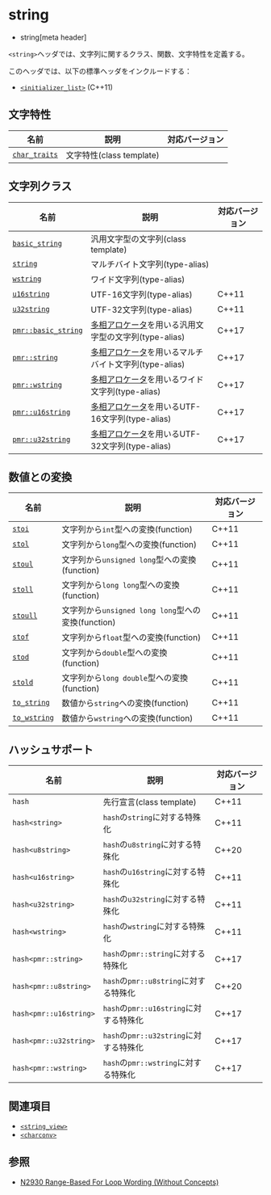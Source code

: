 # string
* string[meta header]

`<string>`ヘッダでは、文字列に関するクラス、関数、文字特性を定義する。

このヘッダでは、以下の標準ヘッダをインクルードする：

- [`<initializer_list>`](initializer_list.md) (C++11)


## 文字特性

| 名前 | 説明 | 対応バージョン |
|------------------------------------------|--------------------------|-------|
| [`char_traits`](string/char_traits.md) | 文字特性(class template) | |


## 文字列クラス

| 名前 | 説明 | 対応バージョン |
|--------------------------------------------|------------------------------------|-------|
| [`basic_string`](string/basic_string.md) | 汎用文字型の文字列(class template) | |
| [`string`](string/basic_string.md)       | マルチバイト文字列(type-alias) | |
| [`wstring`](string/basic_string.md)      | ワイド文字列(type-alias) | |
| [`u16string`](string/basic_string.md)    | UTF-16文字列(type-alias) | C++11 |
| [`u32string`](string/basic_string.md)    | UTF-32文字列(type-alias) | C++11 |
| [`pmr::basic_string`](string/basic_string.md) | [多相アロケータ](/reference/memory_resource/polymorphic_allocator.md)を用いる汎用文字型の文字列(type-alias) | C++17 |
| [`pmr::string`](string/basic_string.md)       | [多相アロケータ](/reference/memory_resource/polymorphic_allocator.md)を用いるマルチバイト文字列(type-alias) | C++17 |
| [`pmr::wstring`](string/basic_string.md)      | [多相アロケータ](/reference/memory_resource/polymorphic_allocator.md)を用いるワイド文字列(type-alias) | C++17 |
| [`pmr::u16string`](string/basic_string.md)    | [多相アロケータ](/reference/memory_resource/polymorphic_allocator.md)を用いるUTF-16文字列(type-alias) | C++17 |
| [`pmr::u32string`](string/basic_string.md)    | [多相アロケータ](/reference/memory_resource/polymorphic_allocator.md)を用いるUTF-32文字列(type-alias) | C++17 |


## 数値との変換

| 名前 | 説明 | 対応バージョン |
|----------------------------------------|----------------------------------------------------|-------|
| [`stoi`](string/stoi.md)             | 文字列から`int`型への変換(function)                | C++11 |
| [`stol`](string/stol.md)             | 文字列から`long`型への変換(function)               | C++11 |
| [`stoul`](string/stoul.md)           | 文字列から`unsigned long`型への変換(function)      | C++11 |
| [`stoll`](string/stoll.md)           | 文字列から`long long`型への変換(function)          | C++11 |
| [`stoull`](string/stoull.md)         | 文字列から`unsigned long long`型への変換(function) | C++11 |
| [`stof`](string/stof.md)             | 文字列から`float`型への変換(function)              | C++11 |
| [`stod`](string/stod.md)             | 文字列から`double`型への変換(function)             | C++11 |
| [`stold`](string/stold.md)           | 文字列から`long double`型への変換(function)        | C++11 |
| [`to_string`](string/to_string.md)   | 数値から`string`への変換(function)                 | C++11 |
| [`to_wstring`](string/to_wstring.md) | 数値から`wstring`への変換(function)                | C++11 |


## ハッシュサポート

| 名前 | 説明 | 対応バージョン |
|-------------------|-----------------------------------|-------|
| `hash`            | 先行宣言(class template)          | C++11 |
| `hash<string>`    | `hash`の`string`に対する特殊化    | C++11 |
| `hash<u8string>`  | `hash`の`u8string`に対する特殊化  | C++20 |
| `hash<u16string>` | `hash`の`u16string`に対する特殊化 | C++11 |
| `hash<u32string>` | `hash`の`u32string`に対する特殊化 | C++11 |
| `hash<wstring>`   | `hash`の`wstring`に対する特殊化   | C++11 |
| `hash<pmr::string>`    | `hash`の`pmr::string`に対する特殊化    | C++17 |
| `hash<pmr::u8string>`  | `hash`の`pmr::u8string`に対する特殊化  | C++20 |
| `hash<pmr::u16string>` | `hash`の`pmr::u16string`に対する特殊化 | C++17 |
| `hash<pmr::u32string>` | `hash`の`pmr::u32string`に対する特殊化 | C++17 |
| `hash<pmr::wstring>`   | `hash`の`pmr::wstring`に対する特殊化   | C++17 |


## 関連項目
- [`<string_view>`](string_view.md)
- [`<charconv>`](charconv.md)


## 参照
- [N2930 Range-Based For Loop Wording (Without Concepts)](http://www.open-std.org/jtc1/sc22/wg21/docs/papers/2009/n2930.html)
